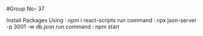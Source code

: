 #Group No- 37


Install Packages Using : npm i react-scripts
run command : npx json-server -p 3001 -w db.json
run command : npm start
